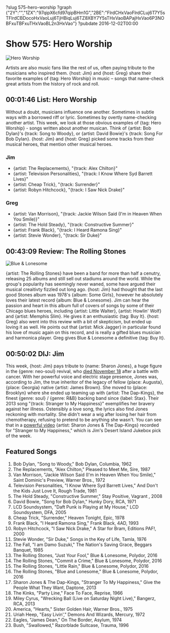 ?slug 575-hero-worship
?graph {"2Y":"","1ZX":"97qipX6cfd97qipBHm1G","2BE":"FlrdCHxVaoFlrdCLuj6T7Y5sTFlrdCBDocoHxVaoLuj6TjHBiqLuj6TZ8XBY7Y5sTHxVaoBAPajHxVao6P3NOBFxuTBFxuTHxVaoBL2n3HxVao"}
?pubdate 2016-12-02T00:00
# Show 575: Hero Worship

![Hero Worship](//static.soundopinions.org/images/2016/heroworship_web.jpg)

Artists are also music fans like the rest of us, often paying tribute to the musicians who inspired them. {host: Jim} and {host: Greg} share their favorite examples of {tag: Hero Worship} in music – songs that name-check great artists from the history of rock and roll. 

## 00:01:46 List: Hero Worship
Without a doubt, musicians influence one another. Sometimes in subtle ways with a borrowed riff or lyric. Sometimes by overtly name-checking another artist. This week, we look at those obvious examples of {tag: Hero Worship} - songs written about another musican. Think of {artist: Bob Dylan}'s {track: Song to Woody}, or {artist: David Bowie}'s {track: Song For Bob Dylan}. {host: Jim} and {host: Greg} picked some tracks from their musical heroes, that mention other musical heroes. 

### Jim
- {artist: The Replacements}, "{track: Alex Chilton}" 
- {artist: Television Personalities}, "{track: I Know Where Syd Barrett Lives}"
- {artist: Cheap Trick}, "{track: Surrender}"
- {artist: Robyn Hitchcock}, "{track: I Saw Nick Drake}"

### Greg
- {artist: Van Morrison}, "{track: Jackie Wilson Said (I'm in Heaven When You Smile)}"
- {artist: The Hold Steady}, "{track: Constructive Summer}"
- {artist: Frank Black}, "{track: I Heard Ramona Sing}"
- {artist: Stevie Wonder}, "{track: Sir Duke}"


## 00:43:09 Review: The Rolling Stones

![Blue & Lonesome](http://is2.mzstatic.com/image/thumb/Music62/v4/1c/cd/73/1ccd73b4-e2ae-4eb9-72a4-16eed6eba7e0/source/600x600bb.jpg "1249595/1160520264")

{artist: The Rolling Stones} have been a band for more than half a cenutry, releasing 25 albums and still sell out stadiums around the world. While the group's popularity has seemingly never waned, some have argued their musical creaitivty fizzled out long ago. {host: Jim} had thought that the last good Stones album was 1978's {album: Some Girls}, however he absolutely loves their latest record {album: Blue & Lonesome}. Jim can hear the passion and heart in this album full of covers of songs by some of their Chicago blues heroes, including {artist: Little Walter}, {artist: Howlin' Wolf} and {artist: Memphis Slim}. He gives it an enthusiastic {tag: Buy It}. {host: Greg} also went into this review with a bit of skepticism, but ended up loving it as well. He points out that {artist: Mick Jagger} in particular found his love of music again on this record, and is really a gifted blues musician and harmonica player. Greg gives Blue & Lonesome a definitive {tag: Buy It}.


## 00:50:02 DIJ: Jim

This week, {host: Jim} pays tribute to {name: Sharon Jones}, a huge figure in the {genre: neo-soul} revival, who [died November 18](http://www.nytimes.com/2016/11/20/arts/music/sharon-jones-dap-kings-dead.html) after a battle with cancer. With her powerful voice and electric stage presence, Jones was, according to Jim, the true inheritor of the legacy of fellow {place: Augusta}, {place: Georgia} native {artist: James Brown}. She moved to {place: Brooklyn} where she ended up teaming up with {artist: The Dap-Kings}, the finest {genre: soul} / {genre: R&B} backing band since {label: Stax}. Their 2013 song "{track: Stranger to My Happiness}" exemplifies her bravery against her illness. Ostensibly a love song, the lyrics also find Jones reckoning with mortality. She didn't wear a wig after losing her hair from chemotherapy, refusing to pretend to be anything she wasn't. You can see that in a [powerful video](https://www.youtube.com/watch?v=IlPE1rEdAdI) {artist: Sharon Jones & The Dap-Kings} recorded for "Stranger to My Happiness," which is Jim's Desert Island Jukebox pick of the week.

## Featured Songs

1. Bob Dylan, "Song to Woody," Bob Dylan, Columbia, 1962
1. The Replacements, "Alex Chilton," Pleased to Meet Me, Sire, 1987
1. Van Morrison, "Jackie Wilson Said (I'm in Heaven When You Smile)," Saint Dominic's Preview, Warner Bros., 1972
1. Television Personalities, "I Know Where Syd Barrett Lives," And Don't the Kids Just Love It, Rough Trade, 1981
1. The Hold Steady, "Constructive Summer," Stay Positive, Vagrant , 2008
1. David Bowie, "Song for Bob Dylan," Hunky Dory, RCA, 1971
1. LCD Soundsystem, "Daft Punk is Playing at My House," LCD Soundsystem, DFA, 2005
1. Cheap Trick, "Surrender," Heaven Tonight, Epic, 1978
1. Frank Black, "I Heard Ramona Sing," Frank Black, 4AD, 1993
1. Robyn Hitchcock, "I Saw Nick Drake," A Star for Bram, Editions PAF!, 2000
1. Stevie Wonder, "Sir Duke," Songs in the Key of Life, Tamla, 1976
1. The Fall, "I am Damo Suzuki," The Nation's Saving Grace, Beggars Banquet, 1985
1. The Rolling Stones, "Just Your Fool," Blue & Lonesome, Polydor, 2016
1. The Rolling Stones, "Commit a Crime," Blue & Lonesome, Polydor, 2016
1. The Rolling Stones, "Little Rain," Blue & Lonesome, Polydor, 2016
1. The Rolling Stones, "Blue and Lonesome," Blue & Lonesome, Polydor, 2016
1. Sharon Jones & The Dap-Kings, "Stranger To My Happiness," Give the People What They Want, Daptone, 2013
1. The Kinks, "Party Line," Face To Face, Reprise, 1966
1. Miley Cyrus, "Wrecking Ball (Live on Saturday Night Live)," Bangerz, RCA, 2013
1. America, "Hearts," Sister Golden Hair, Warner Bros., 1975
1. Uriah Heep, "Easy Livin'," Demons And Wizards, Mercury, 1972
1. Eagles, "James Dean," On The Border, Asylum, 1974
1. Bush, "Swallowed," Razorblade Suitcase, Trauma, 1996
